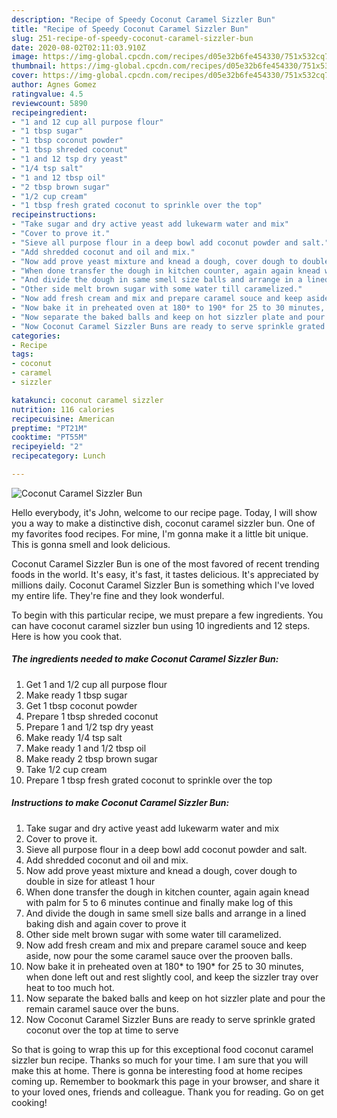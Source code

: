 ```yaml
---
description: "Recipe of Speedy Coconut Caramel Sizzler Bun"
title: "Recipe of Speedy Coconut Caramel Sizzler Bun"
slug: 251-recipe-of-speedy-coconut-caramel-sizzler-bun
date: 2020-08-02T02:11:03.910Z
image: https://img-global.cpcdn.com/recipes/d05e32b6fe454330/751x532cq70/coconut-caramel-sizzler-bun-recipe-main-photo.jpg
thumbnail: https://img-global.cpcdn.com/recipes/d05e32b6fe454330/751x532cq70/coconut-caramel-sizzler-bun-recipe-main-photo.jpg
cover: https://img-global.cpcdn.com/recipes/d05e32b6fe454330/751x532cq70/coconut-caramel-sizzler-bun-recipe-main-photo.jpg
author: Agnes Gomez
ratingvalue: 4.5
reviewcount: 5890
recipeingredient:
- "1 and 12 cup all purpose flour"
- "1 tbsp sugar"
- "1 tbsp coconut powder"
- "1 tbsp shreded coconut"
- "1 and 12 tsp dry yeast"
- "1/4 tsp salt"
- "1 and 12 tbsp oil"
- "2 tbsp brown sugar"
- "1/2 cup cream"
- "1 tbsp fresh grated coconut to sprinkle over the top"
recipeinstructions:
- "Take sugar and dry active yeast add lukewarm water and mix"
- "Cover to prove it."
- "Sieve all purpose flour in a deep bowl add coconut powder and salt."
- "Add shredded coconut and oil and mix."
- "Now add prove yeast mixture and knead a dough, cover dough to double in size for atleast 1 hour"
- "When done transfer the dough in kitchen counter, again again knead with palm for 5 to 6 minutes continue and finally make log of this"
- "And divide the dough in same smell size balls and arrange in a lined baking dish and again cover to prove it"
- "Other side melt brown sugar with some water till caramelized."
- "Now add fresh cream and mix and prepare caramel souce and keep aside, now pour the some caramel sauce over the prooven balls."
- "Now bake it in preheated oven at 180* to 190* for 25 to 30 minutes, when done left out and rest slightly cool, and keep the sizzler tray over heat to too much hot."
- "Now separate the baked balls and keep on hot sizzler plate and pour the remain caramel sauce over the buns."
- "Now Coconut Caramel Sizzler Buns are ready to serve sprinkle grated coconut over the top at time to serve"
categories:
- Recipe
tags:
- coconut
- caramel
- sizzler

katakunci: coconut caramel sizzler 
nutrition: 116 calories
recipecuisine: American
preptime: "PT21M"
cooktime: "PT55M"
recipeyield: "2"
recipecategory: Lunch

---
```



![Coconut Caramel Sizzler Bun](https://img-global.cpcdn.com/recipes/d05e32b6fe454330/751x532cq70/coconut-caramel-sizzler-bun-recipe-main-photo.jpg)

Hello everybody, it's John, welcome to our recipe page. Today, I will show you a way to make a distinctive dish, coconut caramel sizzler bun. One of my favorites food recipes. For mine, I'm gonna make it a little bit unique. This is gonna smell and look delicious.



Coconut Caramel Sizzler Bun is one of the most favored of recent trending foods in the world. It's easy, it's fast, it tastes delicious. It's appreciated by millions daily. Coconut Caramel Sizzler Bun is something which I've loved my entire life. They're fine and they look wonderful.


To begin with this particular recipe, we must prepare a few ingredients. You can have coconut caramel sizzler bun using 10 ingredients and 12 steps. Here is how you cook that.

<!--inarticleads1-->

##### The ingredients needed to make Coconut Caramel Sizzler Bun:

1. Get 1 and 1/2 cup all purpose flour
1. Make ready 1 tbsp sugar
1. Get 1 tbsp coconut powder
1. Prepare 1 tbsp shreded coconut
1. Prepare 1 and 1/2 tsp dry yeast
1. Make ready 1/4 tsp salt
1. Make ready 1 and 1/2 tbsp oil
1. Make ready 2 tbsp brown sugar
1. Take 1/2 cup cream
1. Prepare 1 tbsp fresh grated coconut to sprinkle over the top




<!--inarticleads2-->

##### Instructions to make Coconut Caramel Sizzler Bun:

1. Take sugar and dry active yeast add lukewarm water and mix
1. Cover to prove it.
1. Sieve all purpose flour in a deep bowl add coconut powder and salt.
1. Add shredded coconut and oil and mix.
1. Now add prove yeast mixture and knead a dough, cover dough to double in size for atleast 1 hour
1. When done transfer the dough in kitchen counter, again again knead with palm for 5 to 6 minutes continue and finally make log of this
1. And divide the dough in same smell size balls and arrange in a lined baking dish and again cover to prove it
1. Other side melt brown sugar with some water till caramelized.
1. Now add fresh cream and mix and prepare caramel souce and keep aside, now pour the some caramel sauce over the prooven balls.
1. Now bake it in preheated oven at 180* to 190* for 25 to 30 minutes, when done left out and rest slightly cool, and keep the sizzler tray over heat to too much hot.
1. Now separate the baked balls and keep on hot sizzler plate and pour the remain caramel sauce over the buns.
1. Now Coconut Caramel Sizzler Buns are ready to serve sprinkle grated coconut over the top at time to serve




So that is going to wrap this up for this exceptional food coconut caramel sizzler bun recipe. Thanks so much for your time. I am sure that you will make this at home. There is gonna be interesting food at home recipes coming up. Remember to bookmark this page in your browser, and share it to your loved ones, friends and colleague. Thank you for reading. Go on get cooking!
